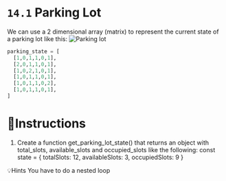 # `14.1` Parking Lot

We can use a 2 dimensional array (matrix) to represent the current state of a parking lot like this:
![Parking lot](https://storage.googleapis.com/replit/images/1558366147943_71c41e2a3f01564b5bdba6618797af79.pn)
```py
parking_state = [
  [1,0,1,1,0,1],
  [2,0,1,1,0,1],
  [1,0,2,1,0,1],
  [1,0,1,1,0,1],
  [1,0,1,1,0,2],
  [1,0,1,1,0,1],
]
```

# 📝Instructions
1. Create a function get_parking_lot_state() that returns an object with total_slots, available_slots and occupied_slots like the following:
const state = {
     totalSlots: 12,
     availableSlots: 3,
     occupiedSlots: 9
}

💡Hints
You have to do a nested loop
